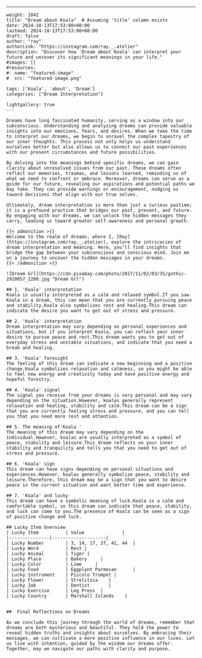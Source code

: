 ---
    weight: 1042
    title: "Dream about Koala"  # Assuming 'title' column exists
    date: 2024-10-13T17:53:00+08:00
    lastmod: 2024-10-13T17:53:00+08:00
    draft: false
    author: "ray"
    authorLink: "https://instagram.com/ray._.atelier"
    description: "Discover how 'Dream about Koala' can interpret your future and uncover its significant meanings in your life."
    #images: []
    #resources:
    #- name: "featured-image"
    #  src: "featured-image.png"
    
    tags: ['Koala', 'about', 'Dream']
    categories: ["Dream Interpretation"]
    
    lightgallery: true
    ---
    
    Dreams have long fascinated humanity, serving as a window into our subconscious. Understanding and analyzing dreams can provide valuable insights into our emotions, fears, and desires. When we take the time to interpret our dreams, we begin to unravel the complex tapestry of our inner thoughts. This process not only helps us understand ourselves better but also allows us to connect our past experiences with our present circumstances and future possibilities.
    
    By delving into the meanings behind specific dreams, we can gain clarity about unresolved issues from our past. These dreams often reflect our memories, traumas, and lessons learned, reminding us of what we need to confront or embrace. Moreover, dreams can serve as a guide for our future, revealing our aspirations and potential paths we may take. They can provide warnings or encouragement, nudging us toward decisions that align with our true selves.
    
    Ultimately, dream interpretation is more than just a curious pastime; it is a profound practice that bridges our past, present, and future. By engaging with our dreams, we can unlock the hidden messages they carry, leading us toward greater self-awareness and personal growth.
    
    {{< admonition >}}
    Welcome to the realm of dreams, where I, [Ray](https://instagram.com/ray._.atelier), explore the intricacies of dream interpretation and meaning. Here, you’ll find insights that bridge the gap between your subconscious and conscious mind. Join me on a journey to uncover the hidden messages in your dreams.
    {{< /admonition >}}
    
    ![Dream Grl](https://cdn.pixabay.com/photo/2017/11/02/03/35/gothic-2910057_1280.jpg "Dream Grl")
    
    ## 1. 'Koala' interpretation
    Koala is usually interpreted as a calm and relaxed symbol.If you saw Koala in a dream, this can mean that you are currently pursuing peace and stability.Koala also symbolizes rest and healing.This dream can indicate the desire you want to get out of stress and pressure.
    
    ## 2. 'Koala' interpretation
    Dream interpretation may vary depending on personal experiences and situations, but if you interpret Koala, you can reflect your inner desire to pursue peace and rest.This dream wants you to get out of everyday stress and unstable situations, and indicate that you need a break and healing.
    
    ## 3. 'Koala' foresight
    The feeling of this dream can indicate a new beginning and a positive change.Koala symbolizes relaxation and calmness, so you might be able to feel new energy and creativity today and have positive energy and hopeful forestry.
    
    ## 4. 'Koala' signal
    The signal you receive from your dreams is very personal and may vary depending on the situation.However, koalas generally represent relaxation and healing, stability and calm.This dream can be a sign that you are currently feeling stress and pressure, and you can tell you that you need more rest and attention.
    
    ## 5. The meaning of'Koala '
    The meaning of this dream may vary depending on the individual.However, koalas are usually interpreted as a symbol of peace, stability and leisure.This dream reflects on your inner stability and tranquility and tells you that you need to get out of stress and pressure.
    
    ## 6. 'Koala' sign
    This dream can have signs depending on personal situations and experiences.However, koalas generally symbolize peace, stability and leisure.Therefore, this dream may be a sign that you want to desire peace in the current situation and want better time and experience.
    
    ## 7. 'Koala' and lucky
    This dream can have a symbolic meaning of luck.Koala is a calm and comfortable symbol, so this dream can indicate that peace, stability, and luck can come to you.The presence of Koala can be seen as a sign of positive change and luck.
    
    ## Lucky Item Overview
    | Lucky Item          | Value              |
    |---------------|--------------------|
    | Lucky Number        | 3, 14, 17, 37, 41, 44  |
    | Lucky Word          | Rest |
    | Lucky Animal        | Tiger |
    | Lucky Place         | Bakery     |
    | Lucky Color         | Lime     |
    | Lucky Food          | Eggplant Parmesan      |
    | Lucky Instrument    | Piccolo Trumpet |
    | Lucky Flower        | Strelitzia    |
    | Lucky Job           | Dentist       |
    | Lucky Exercise      | Leg Press  |
    | Lucky Country       | Marshall Islands    |
    
    
    ##  Final Reflections on Dreams
    
    As we conclude this journey through the world of dreams, remember that dreams are both mysterious and beautiful. They hold the power to reveal hidden truths and insights about ourselves. By embracing their messages, we can cultivate a more positive influence in our lives. Let us live with intention, guided by the wisdom our dreams offer. Together, may we navigate our paths with clarity and purpose.
    